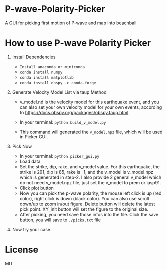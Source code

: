 # P-wave-Polarity-Picker
A GUI for picking first motion of P-wave and map into beachball



# How to use P-wave Polarity Picker

1. Install Dependencies

	- `Install anaconda or miniconda` 
	- `conda install numpy`
	- `conda install matplotlib`
	- `conda install obspy -c conda-forge`


2. Generate Velocity Model List via taup Method

	- v_model.nd is the velocity model for this earthquake event, and you can also set your own velocity model for your own events, according to https://docs.obspy.org/packages/obspy.taup.html

	- In your terminal: `python build_v_model.py`
	
    - This command will generated the `v_model.npz` file, which will be used in Picker GUI.


3. Pick Now

	- In your terminal: `python picker_gui.py`
	- Load data
	- Set the strike, dip, rake, and v_model value. For this earthquake, the strike is 291, dip is 85, rake is -1, and the v_model is v_model.npz which is generated in step-2. I also provide 2 general v_model which do not need v_model.npz file, just set the v_model to prem or iasp91.
	- Click plot button
	- Now you can pick the p-wave polarity, the mouse left click is up (red color), right click is down (black color). You can also use scroll down/up to zoom in/out figure. Delete button will delete the latest pick point. XY_init button will set the figure to the original size.
	- After picking, you need save those infos into the file. Click the save button, you will save to `./picks.txt` file


4. Now try your case.



# License

MIT
	 